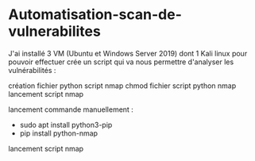 # Automatisation-scan-de-vulnerabilites

J'ai installé 3 VM (Ubuntu et Windows Server 2019) dont 1 Kali linux pour pouvoir effectuer crée un script qui va nous permettre d'analyser les vulnérabilités : 


création fichier python script nmap
chmod fichier script python nmap
lancement script nmap 

lancement commande manuellement : 
- sudo apt install python3-pip
- pip install python-nmap

lancement script nmap

